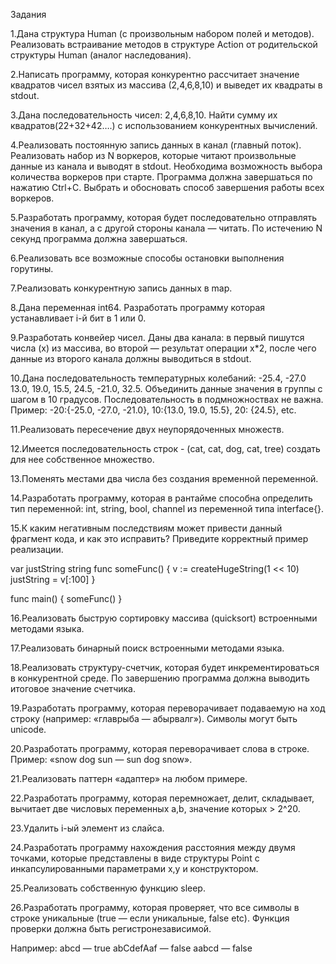 Задания

1.Дана структура Human (с произвольным набором полей и методов). Реализовать встраивание методов в структуре Action от родительской структуры Human (аналог наследования).

2.Написать программу, которая конкурентно рассчитает значение квадратов чисел взятых из массива (2,4,6,8,10) и выведет их квадраты в stdout.

3.Дана последовательность чисел: 2,4,6,8,10. Найти сумму их квадратов(22+32+42….) с использованием конкурентных вычислений.

4.Реализовать постоянную запись данных в канал (главный поток). Реализовать набор из N воркеров, которые читают произвольные данные из канала и выводят в stdout. Необходима возможность выбора количества воркеров при старте.
Программа должна завершаться по нажатию Ctrl+C. Выбрать и обосновать способ завершения работы всех воркеров.

5.Разработать программу, которая будет последовательно отправлять значения в канал, а с другой стороны канала — читать. По истечению N секунд программа должна завершаться.

6.Реализовать все возможные способы остановки выполнения горутины. 

7.Реализовать конкурентную запись данных в map.

8.Дана переменная int64. Разработать программу которая устанавливает i-й бит в 1 или 0.

9.Разработать конвейер чисел. Даны два канала: в первый пишутся числа (x) из массива, во второй — результат операции x*2, после чего данные из второго канала должны выводиться в stdout.

10.Дана последовательность температурных колебаний: -25.4, -27.0 13.0, 19.0, 15.5, 24.5, -21.0, 32.5. Объединить данные значения в группы с шагом в 10 градусов. Последовательность в подмножноствах не важна.
Пример: -20:{-25.0, -27.0, -21.0}, 10:{13.0, 19.0, 15.5}, 20: {24.5}, etc.

11.Реализовать пересечение двух неупорядоченных множеств.

12.Имеется последовательность строк - (cat, cat, dog, cat, tree) создать для нее собственное множество.

13.Поменять местами два числа без создания временной переменной.

14.Разработать программу, которая в рантайме способна определить тип переменной: int, string, bool, channel из переменной типа interface{}.

15.К каким негативным последствиям может привести данный фрагмент кода, и как это исправить? Приведите корректный пример реализации.

var justString string
func someFunc() {
  v := createHugeString(1 << 10)
  justString = v[:100]
}

func main() {
  someFunc()
}


16.Реализовать быструю сортировку массива (quicksort) встроенными методами языка.

17.Реализовать бинарный поиск встроенными методами языка.

18.Реализовать структуру-счетчик, которая будет инкрементироваться в конкурентной среде. По завершению программа должна выводить итоговое значение счетчика.

19.Разработать программу, которая переворачивает подаваемую на ход строку (например: «главрыба — абырвалг»). Символы могут быть unicode.

20.Разработать программу, которая переворачивает слова в строке. 
Пример: «snow dog sun — sun dog snow».

21.Реализовать паттерн «адаптер» на любом примере.

22.Разработать программу, которая перемножает, делит, складывает, вычитает две числовых переменных a,b, значение которых > 2^20.

23.Удалить i-ый элемент из слайса.

24.Разработать программу нахождения расстояния между двумя точками, которые представлены в виде структуры Point с инкапсулированными параметрами x,y и конструктором.

25.Реализовать собственную функцию sleep.

26.Разработать программу, которая проверяет, что все символы в строке уникальные (true — если уникальные, false etc). Функция проверки должна быть регистронезависимой.

Например: 
abcd — true
abCdefAaf — false
aabcd — false
